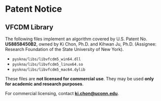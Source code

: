 # Patent Notice

## VFCDM Library

The following files implement an algorithm covered by U.S. Patent No. **US8858450B2**, owned by Ki Chon, Ph.D. and Kihwan Ju, Ph.D. (Assignee: Research Foundation of the State University of New York).

- `pyskna/libs/libvfcdm5_win64.dll`
- `pyskna/libs/libvfcdm5_linux64.so`
- `pyskna/libs/libvfcdm5_mac64.dylib`

These files are **not licensed for commercial use**. They may be used **only for academic and research purposes**.

For commercial licensing, contact **ki.chon@uconn.edu**.